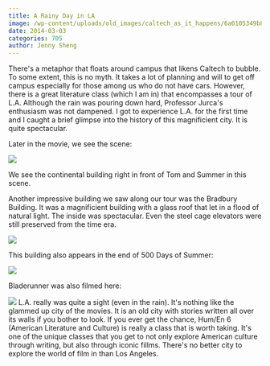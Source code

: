 ```yaml
---
title: A Rainy Day in LA
image: /wp-content/uploads/old_images/caltech_as_it_happens/6a0105349b8251970b01a73d852c66970d.jpg
date: 2014-03-03
categories: 705
author: Jenny Sheng
---
```


There's a metaphor that floats around campus that likens Caltech to bubble. To some extent, this is no myth. It takes a lot of planning and will to get off campus especially for those among us who do not have cars. However, there is a great literature class (which I am in) that encompasses a tour of L.A. Although the rain was pouring down hard, Professor Jurca's enthusiasm was not dampened. I got to experience L.A. for the first time and I caught a brief glimpse into the history of this magnificient city. It is quite spectacular.

Later in the movie, we see the scene:


![](/old_images/caltech_as_it_happens/6a0105349b8251970b01a3fcca048a970b.jpg)

We see the continental building right in front of Tom and Summer in this scene.

Another impressive building we saw along our tour was the Bradbury Building. It was a magnificient building with a glass roof that let in a flood of natural light. The inside was spectacular. Even the steel cage elevators were still preserved from the time era.


![](/old_images/caltech_as_it_happens/6a0105349b8251970b01a73d852d01970d.jpg)

This building also appears in the end of 500 Days of Summer:


![](/old_images/caltech_as_it_happens/6a0105349b8251970b01a73d852d43970d.jpg)

Bladerunner was also filmed here:


![](/old_images/caltech_as_it_happens/6a0105349b8251970b01a73d852d5d970d.jpg)
L.A. really was quite a sight (even in the rain). It's nothing like the glammed up city of the movies. It is an old city with stories written all over its walls if you bother to look. If you ever get the chance, Hum/En 6 (American Literature and Culture) is really a class that is worth taking. It's one of the unique classes that you get to not only explore American culture through writing, but also through iconic fillms. There's no better city to explore the world of film in than Los Angeles.

